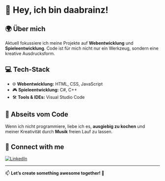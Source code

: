 
<!--
## Hi there 👋
**daabrainz/daabrainz** is a ✨ _special_ ✨ repository because its `README.md` (this file) appears on your GitHub profile.

Here are some ideas to get you started:

- 🔭 I’m currently working on ...
- 🌱 I’m currently learning ...
- 👯 I’m looking to collaborate on ...
- 🤔 I’m looking for help with ...
- 💬 Ask me about ...
- 📫 How to reach me: ...
- 😄 Pronouns: ...
- ⚡ Fun fact: ...
-->

# 👋 Hey, ich bin daabrainz!  

## 🌍 Über mich  
Aktuell fokussiere ich meine Projekte auf **Webentwicklung** und **Spieleentwicklung**. Code ist für mich nicht nur ein Werkzeug, sondern eine kreative Ausdrucksform.  

## 💻 Tech-Stack  
- 🌐 **Webentwicklung:** HTML, CSS, JavaScript  
- 🎮 **Spieleentwicklung:** C#, C++  
- 🛠 **Tools & IDEs:** Visual Studio Code 

## 🎵 Abseits vom Code  
Wenn ich nicht programmiere, liebe ich es, **ausgiebig zu kochen** und meiner Kreativität durch **Musik** freien Lauf zu lassen.  

## 🔗 Connect with me  
[![LinkedIn](https://img.shields.io/badge/LinkedIn-blue?style=for-the-badge&logo=linkedin)](https://www.linkedin.com/in/samuel-feindt-b99202328)  

---

📫 **Let’s create something awesome together! 🚀**  
